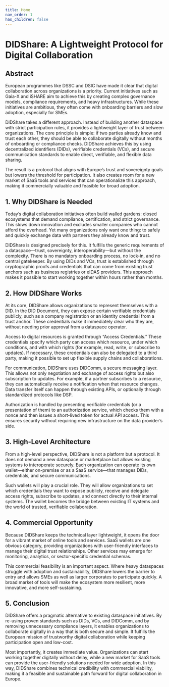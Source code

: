 ```yaml
---
title: Home
nav_order: 1
has_children: false
---
```


# DIDShare: A Lightweight Protocol for Digital Collaboration

## Abstract

European programmes like DSSC and DSIC have made it clear that digital collaboration across organizations is a priority. Current initiatives such as Gaia-X and iSHARE aim to achieve this by creating complex governance models, compliance requirements, and heavy infrastructures. While these initiatives are ambitious, they often come with onboarding barriers and slow adoption, especially for SMEs.

DIDShare takes a different approach. Instead of building another dataspace with strict participation rules, it provides a lightweight layer of trust between organizations. The core principle is simple: if two parties already know and trust each other, they should be able to collaborate digitally without months of onboarding or compliance checks. DIDShare achieves this by using decentralized identifiers (DIDs), verifiable credentials (VCs), and secure communication standards to enable direct, verifiable, and flexible data sharing.

The result is a protocol that aligns with Europe’s trust and sovereignty goals but lowers the threshold for participation. It also creates room for a new market of SaaS tools and services that can operationalize this approach, making it commercially valuable and feasible for broad adoption.

## 1. Why DIDShare is Needed

Today’s digital collaboration initiatives often build walled gardens: closed ecosystems that demand compliance, certification, and strict governance. This slows down innovation and excludes smaller companies who cannot afford the overhead. Yet many organizations only want one thing: to safely and quickly exchange data with partners they already know and trust.

DIDShare is designed precisely for this. It fulfills the generic requirements of a dataspace—trust, sovereignty, interoperability—but without the complexity. There is no mandatory onboarding process, no lock-in, and no central gatekeeper. By using DIDs and VCs, trust is established through cryptographic proofs and credentials that can come from existing trust anchors such as business registries or eIDAS providers. This approach makes it possible to start working together within hours rather than months.

## 2. How DIDShare Works

At its core, DIDShare allows organizations to represent themselves with a DID. In the DID Document, they can expose certain verifiable credentials publicly, such as a company registration or an identity credential from a trust anchor. These credentials make it immediately clear who they are, without needing prior approval from a dataspace operator.

Access to digital resources is granted through “Access Credentials.” These credentials specify which party can access which resource, under which conditions, and with which rights (for example, read, write, or subscribe to updates). If necessary, these credentials can also be delegated to a third party, making it possible to set up flexible supply chains and collaborations.

For communication, DIDShare uses DIDComm, a secure messaging layer. This allows not only negotiation and exchange of access rights but also subscription to updates. For example, if a partner subscribes to a resource, they can automatically receive a notification when that resource changes. Data transfer itself can happen through existing APIs, or optionally through standardized protocols like DSP.

Authorization is handled by presenting verifiable credentials (or a presentation of them) to an authorization service, which checks them with a nonce and then issues a short-lived token for actual API access. This ensures security without requiring new infrastructure on the data provider’s side.

## 3. High-Level Architecture

From a high-level perspective, DIDShare is not a platform but a protocol. It does not demand a new dataspace or marketplace but allows existing systems to interoperate securely. Each organization can operate its own wallet—either on-premise or as a SaaS service—that manages DIDs, credentials, and secure communications.

Such wallets will play a crucial role. They will allow organizations to set which credentials they want to expose publicly, receive and delegate access rights, subscribe to updates, and connect directly to their internal systems. The wallet becomes the bridge between existing IT systems and the world of trusted, verifiable collaboration.

## 4. Commercial Opportunity

Because DIDShare keeps the technical layer lightweight, it opens the door for a vibrant market of online tools and services. SaaS wallets are one obvious category, providing organizations with user-friendly interfaces to manage their digital trust relationships. Other services may emerge for monitoring, analytics, or sector-specific credential schemas.

This commercial feasibility is an important aspect. Where heavy dataspaces struggle with adoption and sustainability, DIDShare lowers the barrier to entry and allows SMEs as well as larger corporates to participate quickly. A broad market of tools will make the ecosystem more resilient, more innovative, and more self-sustaining.

## 5. Conclusion

DIDShare offers a pragmatic alternative to existing dataspace initiatives. By re-using proven standards such as DIDs, VCs, and DIDComm, and by removing unnecessary compliance layers, it enables organizations to collaborate digitally in a way that is both secure and simple. It fulfills the European mission of trustworthy digital collaboration while keeping participation open and low-cost.

Most importantly, it creates immediate value. Organizations can start working together digitally without delay, while a new market for SaaS tools can provide the user-friendly solutions needed for wide adoption. In this way, DIDShare combines technical credibility with commercial viability, making it a feasible and sustainable path forward for digital collaboration in Europe.
